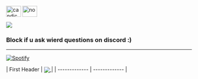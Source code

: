 <p align="left">
<a href="https://bit.ly/3h1atsy" target="blank"><img align="center" src="https://raw.githubusercontent.com/rahuldkjain/github-profile-readme-generator/master/src/images/icons/Social/instagram.svg" alt="candice" height="30" width="40" /></a>
<a href="https://bit.ly/3h1atsy" target="blank"><img align="center" src="https://raw.githubusercontent.com/rahuldkjain/github-profile-readme-generator/master/src/images/icons/Social/discord.svg" alt="no" height="30" width="40" /></a>
</p>

<a href="https://github.com/adi170-alt">
  <img align="center" src="https://discord.c99.nl/widget/theme-4/417214713886277632.png" /> 
</a>

### Block if u ask wierd questions on discord :)

-----------------------------------
[![Spotify](https://novatorem-brown-seven.vercel.app/api/spotify)](https://open.spotify.com/user/adrianlol2017)


| First Header  | <a href="https://github.com/adi170-alt">
  <img align="center" src="https://discord.c99.nl/widget/theme-4/417214713886277632.png" /> 
</a> |
| ------------- | ------------- |
